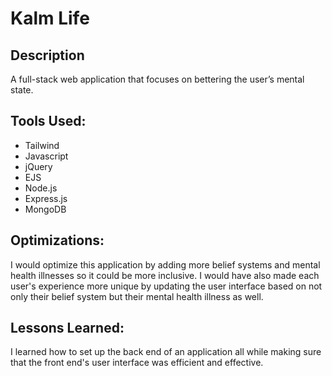 # Kalm Life

## Description

A full-stack web application that focuses on bettering the user’s mental state.

## Tools Used:

- Tailwind
- Javascript
- jQuery
- EJS
- Node.js
- Express.js 
- MongoDB

## Optimizations:
I would optimize this application by adding more belief systems and mental health illnesses so it could be more inclusive. I would have also made each user's experience more unique by updating the user interface based on not only their belief system but their mental health illness as well.

## Lessons Learned:

I learned how to set up the back end of an application all while making sure that the front end's user interface was efficient and effective.
